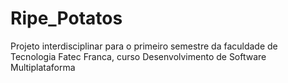 # Ripe_Potatos
Projeto interdisciplinar para o primeiro semestre da faculdade de Tecnologia Fatec Franca, curso Desenvolvimento de Software Multiplataforma  
